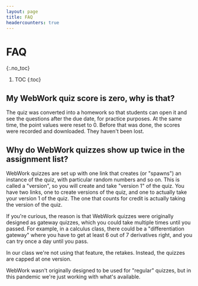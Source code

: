 ```yaml
---
layout: page
title: FAQ
headercounters: true
---
```


# FAQ
{:.no_toc}

1. TOC
{:toc}



## My WebWork quiz score is zero, why is that?

The quiz was converted into a homework so that students can open it and see the questions
after the due date, for practice purposes.
At the same time, the point values were reset to 0.
Before that was done, the scores were recorded and downloaded.
They haven't been lost.


## Why do WebWork quizzes show up twice in the assignment list?

WebWork quizzes are set up with one link that creates (or "spawns") an instance of the quiz,
with particular random numbers and so on.
This is called a "version", so you will create and take "version 1" of the quiz.
You have two links, one to create versions of the quiz,
and one to actually take your version 1 of the quiz.
The one that counts for credit is actually taking the version of the quiz.

If you're curious, the reason is that WebWork quizzes were originally designed as
gateway quizzes, which you could take multiple times until you passed.
For example, in a calculus class, there could be a "differentiation gateway"
where you have to get at least 6 out of 7 derivatives right,
and you can try once a day until you pass.

In our class we're not using that feature, the retakes.
Instead, the quizzes are capped at one version.

WebWork wasn't originally designed to be used for "regular" quizzes,
but in this pandemic we're just working with what's available.
